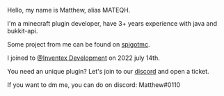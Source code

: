 Hello, my name is Matthew, alias MATEQH.

I'm a minecraft plugin developer, have 3+ years experience with java and bukkit-api.

Some project from me can be found on [spigotmc](https://www.spigotmc.org/resources/authors/anticheaterx.482345/).

I joined to [@Inventex Development](https://github.com/Inventex-Development) on 2022 july 14th.

You need an unique plugin? Let's join to our [discord](https://discord.com/invite/CAnmEWuFf4) and open a ticket.

If you want to dm me, you can do on discord: Matthew#0110
